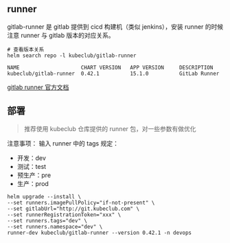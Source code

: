 ## runner
gitlab-runner 是 gitlab 提供到 cicd 构建机（类似 jenkins），安装 runner 的时候注意 runner 与 gitlab 版本的对应关系。

```shell
# 查看版本关系
helm search repo -l kubeclub/gitlab-runner
```

```shell
NAME                    CHART VERSION   APP VERSION     DESCRIPTION  
kubeclub/gitlab-runner  0.42.1          15.1.0          GitLab Runner
```

[gitlab runner 官方文档](https://docs.gitlab.com/runner/install/kubernetes.htmls)

## 部署
> 推荐使用 kubeclub 仓库提供的 runner 包，对一些参数有做优化

注意事项：
输入 runner 中的 tags 规定：

- 开发：dev
- 测试：test
- 预生产：pre
- 生产：prod

```
helm upgrade --install \
--set runners.imagePullPolicy="if-not-present" \
--set gitlabUrl="http://git.kubeclub.com" \
--set runnerRegistrationToken="xxx" \
--set runners.tags="dev" \
--set runners.namespace="dev" \
runner-dev kubeclub/gitlab-runner --version 0.42.1 -n devops
```